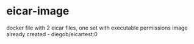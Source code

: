 # eicar-image
docker file with 2 eicar files, one set with executable permissions
image already created - diegob/eicartest:0
